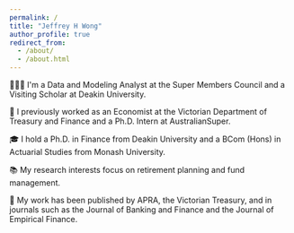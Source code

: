 ```yaml
---
permalink: /
title: "Jeffrey H Wong"
author_profile: true
redirect_from: 
  - /about/
  - /about.html
---
```


👨🏻‍💻 I'm a Data and Modeling Analyst at the Super Members Council and a Visiting Scholar at Deakin University.

🏢 I previously worked as an Economist at the Victorian Department of Treasury and Finance and a Ph.D. Intern at AustralianSuper. 

🎓 I hold a Ph.D. in Finance from Deakin University and a BCom (Hons) in Actuarial Studies from Monash University. 

📚 My research interests focus on retirement planning and fund management.

📜 My work has been published by APRA, the Victorian Treasury, and in journals such as the Journal of Banking and Finance and the Journal of Empirical Finance.
